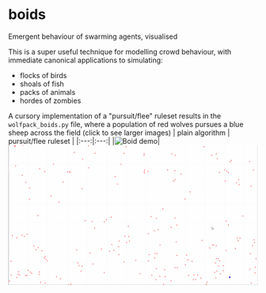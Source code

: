 # boids
Emergent behaviour of swarming agents, visualised

This is a super useful technique for modelling crowd behaviour, with immediate canonical applications to simulating:
 - flocks of birds
 - shoals of fish
 - packs of animals
 - hordes of zombies
 
A cursory implementation of a "pursuit/flee" ruleset results in the ```wolfpack_boids.py``` file, where a population of red wolves pursues a blue sheep across the field
(click to see larger images)
| plain algorithm | pursuit/flee ruleset |
|:---:|:---:|
|![Boid demo](boid_demo.gif)|![Wolfpack demo](pursuit_demo.gif)
